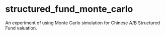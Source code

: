 # structured_fund_monte_carlo
An experiment of using Monte Carlo simulation for Chinese A/B Structured Fund valuation.

